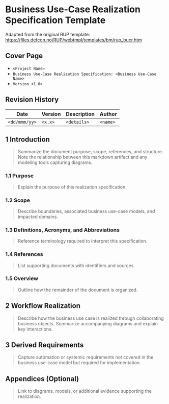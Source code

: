 # Business Use-Case Realization Specification Template

Adapted from the original RUP template: https://files.defcon.no/RUP/webtmpl/templates/bm/rup_bucr.htm

## Cover Page
- `<Project Name>`
- `Business Use-Case Realization Specification: <Business Use-Case Name>`
- `Version <1.0>`

## Revision History
| Date | Version | Description | Author |
| --- | --- | --- | --- |
| `<dd/mmm/yy>` | `<x.x>` | `<details>` | `<name>` |

## 1 Introduction
> Summarize the document purpose, scope, references, and structure. Note the relationship between this markdown artifact and any modeling tools capturing diagrams.

### 1.1 Purpose
> Explain the purpose of this realization specification.

### 1.2 Scope
> Describe boundaries, associated business use-case models, and impacted domains.

### 1.3 Definitions, Acronyms, and Abbreviations
> Reference terminology required to interpret this specification.

### 1.4 References
> List supporting documents with identifiers and sources.

### 1.5 Overview
> Outline how the remainder of the document is organized.

## 2 Workflow Realization
> Describe how the business use case is realized through collaborating business objects. Summarize accompanying diagrams and explain key interactions.

## 3 Derived Requirements
> Capture automation or systemic requirements not covered in the business use-case model but required for implementation.

## Appendices (Optional)
> Link to diagrams, models, or additional evidence supporting the realization.
